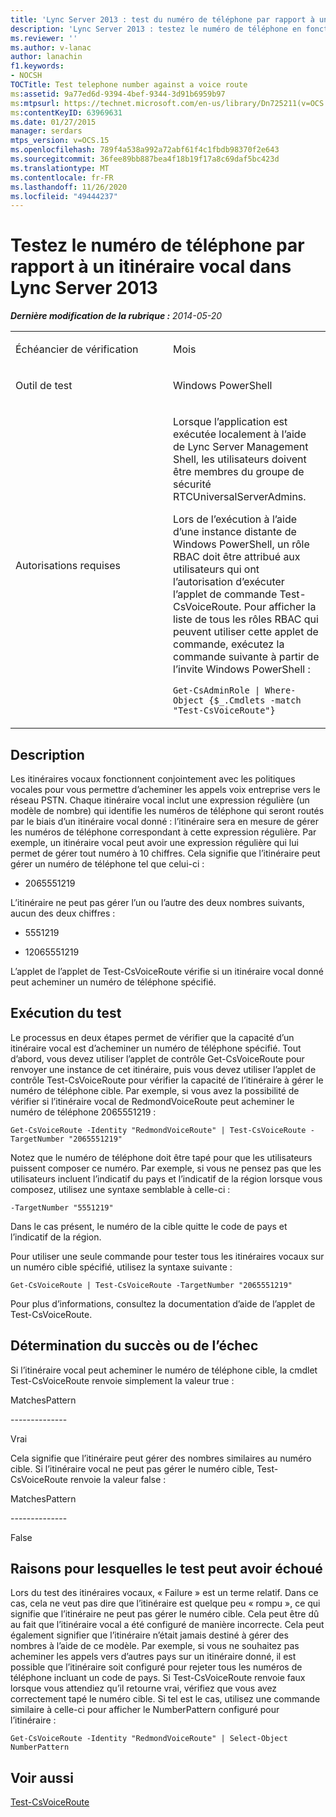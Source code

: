 ```yaml
---
title: 'Lync Server 2013 : test du numéro de téléphone par rapport à un itinéraire vocal'
description: 'Lync Server 2013 : testez le numéro de téléphone en fonction d’une voie vocale.'
ms.reviewer: ''
ms.author: v-lanac
author: lanachin
f1.keywords:
- NOCSH
TOCTitle: Test telephone number against a voice route
ms:assetid: 9a77ed6d-9394-4bef-9344-3d91b6959b97
ms:mtpsurl: https://technet.microsoft.com/en-us/library/Dn725211(v=OCS.15)
ms:contentKeyID: 63969631
ms.date: 01/27/2015
manager: serdars
mtps_version: v=OCS.15
ms.openlocfilehash: 789f4a538a992a72abf61f4c1fbdb98370f2e643
ms.sourcegitcommit: 36fee89bb887bea4f18b19f17a8c69daf5bc423d
ms.translationtype: MT
ms.contentlocale: fr-FR
ms.lasthandoff: 11/26/2020
ms.locfileid: "49444237"
---
```

# <a name="test-telephone-number-against-a-voice-route-in-lync-server-2013"></a>Testez le numéro de téléphone par rapport à un itinéraire vocal dans Lync Server 2013

<div data-xmlns="http://www.w3.org/1999/xhtml">

<div class="topic" data-xmlns="http://www.w3.org/1999/xhtml" data-msxsl="urn:schemas-microsoft-com:xslt" data-cs="https://msdn.microsoft.com/">

<div data-asp="https://msdn2.microsoft.com/asp">



</div>

<div id="mainSection">

<div id="mainBody">

<span> </span>

_**Dernière modification de la rubrique :** 2014-05-20_


<table>
<colgroup>
<col style="width: 50%" />
<col style="width: 50%" />
</colgroup>
<tbody>
<tr class="odd">
<td><p>Échéancier de vérification</p></td>
<td><p>Mois</p></td>
</tr>
<tr class="even">
<td><p>Outil de test</p></td>
<td><p>Windows PowerShell</p></td>
</tr>
<tr class="odd">
<td><p>Autorisations requises</p></td>
<td><p>Lorsque l’application est exécutée localement à l’aide de Lync Server Management Shell, les utilisateurs doivent être membres du groupe de sécurité RTCUniversalServerAdmins.</p>
<p>Lors de l’exécution à l’aide d’une instance distante de Windows PowerShell, un rôle RBAC doit être attribué aux utilisateurs qui ont l’autorisation d’exécuter l’applet de commande Test-CsVoiceRoute. Pour afficher la liste de tous les rôles RBAC qui peuvent utiliser cette applet de commande, exécutez la commande suivante à partir de l’invite Windows PowerShell :</p>
<p><code>Get-CsAdminRole | Where-Object {$_.Cmdlets -match &quot;Test-CsVoiceRoute&quot;}</code></p></td>
</tr>
</tbody>
</table>


<div>

## <a name="description"></a>Description

Les itinéraires vocaux fonctionnent conjointement avec les politiques vocales pour vous permettre d’acheminer les appels voix entreprise vers le réseau PSTN. Chaque itinéraire vocal inclut une expression régulière (un modèle de nombre) qui identifie les numéros de téléphone qui seront routés par le biais d’un itinéraire vocal donné : l’itinéraire sera en mesure de gérer les numéros de téléphone correspondant à cette expression régulière. Par exemple, un itinéraire vocal peut avoir une expression régulière qui lui permet de gérer tout numéro à 10 chiffres. Cela signifie que l’itinéraire peut gérer un numéro de téléphone tel que celui-ci :

  - 2065551219

L’itinéraire ne peut pas gérer l’un ou l’autre des deux nombres suivants, aucun des deux chiffres :

  - 5551219

  - 12065551219

L’applet de l’applet de Test-CsVoiceRoute vérifie si un itinéraire vocal donné peut acheminer un numéro de téléphone spécifié.

</div>

<div>

## <a name="running-the-test"></a>Exécution du test

Le processus en deux étapes permet de vérifier que la capacité d’un itinéraire vocal est d’acheminer un numéro de téléphone spécifié. Tout d’abord, vous devez utiliser l’applet de contrôle Get-CsVoiceRoute pour renvoyer une instance de cet itinéraire, puis vous devez utiliser l’applet de contrôle Test-CsVoiceRoute pour vérifier la capacité de l’itinéraire à gérer le numéro de téléphone cible. Par exemple, si vous avez la possibilité de vérifier si l’itinéraire vocal de RedmondVoiceRoute peut acheminer le numéro de téléphone 2065551219 :

`Get-CsVoiceRoute -Identity "RedmondVoiceRoute" | Test-CsVoiceRoute -TargetNumber "2065551219"`

Notez que le numéro de téléphone doit être tapé pour que les utilisateurs puissent composer ce numéro. Par exemple, si vous ne pensez pas que les utilisateurs incluent l’indicatif du pays et l’indicatif de la région lorsque vous composez, utilisez une syntaxe semblable à celle-ci :

`-TargetNumber "5551219"`

Dans le cas présent, le numéro de la cible quitte le code de pays et l’indicatif de la région.

Pour utiliser une seule commande pour tester tous les itinéraires vocaux sur un numéro cible spécifié, utilisez la syntaxe suivante :

`Get-CsVoiceRoute | Test-CsVoiceRoute -TargetNumber "2065551219"`

Pour plus d’informations, consultez la documentation d’aide de l’applet de Test-CsVoiceRoute.

</div>

<div>

## <a name="determining-success-or-failure"></a>Détermination du succès ou de l’échec

Si l’itinéraire vocal peut acheminer le numéro de téléphone cible, la cmdlet Test-CsVoiceRoute renvoie simplement la valeur true :

MatchesPattern

\--------------

Vrai

Cela signifie que l’itinéraire peut gérer des nombres similaires au numéro cible. Si l’itinéraire vocal ne peut pas gérer le numéro cible, Test-CsVoiceRoute renvoie la valeur false :

MatchesPattern

\--------------

False

</div>

<div>

## <a name="reasons-why-the-test-might-have-failed"></a>Raisons pour lesquelles le test peut avoir échoué

Lors du test des itinéraires vocaux, « Failure » est un terme relatif. Dans ce cas, cela ne veut pas dire que l’itinéraire est quelque peu « rompu », ce qui signifie que l’itinéraire ne peut pas gérer le numéro cible. Cela peut être dû au fait que l’itinéraire vocal a été configuré de manière incorrecte. Cela peut également signifier que l’itinéraire n’était jamais destiné à gérer des nombres à l’aide de ce modèle. Par exemple, si vous ne souhaitez pas acheminer les appels vers d’autres pays sur un itinéraire donné, il est possible que l’itinéraire soit configuré pour rejeter tous les numéros de téléphone incluant un code de pays. Si Test-CsVoiceRoute renvoie faux lorsque vous attendiez qu’il retourne vrai, vérifiez que vous avez correctement tapé le numéro cible. Si tel est le cas, utilisez une commande similaire à celle-ci pour afficher le NumberPattern configuré pour l’itinéraire :

`Get-CsVoiceRoute -Identity "RedmondVoiceRoute" | Select-Object NumberPattern`

</div>

<div>

## <a name="see-also"></a>Voir aussi


[Test-CsVoiceRoute](https://docs.microsoft.com/powershell/module/skype/Test-CsVoiceRoute)  
  

</div>

</div>

<span> </span>

</div>

</div>

</div>


